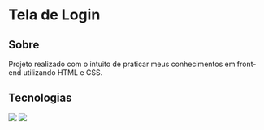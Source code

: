 <h1>Tela de Login</h1>

<h2>Sobre</h2>
<p>Projeto realizado com o intuito de praticar meus conhecimentos em front-end utilizando HTML e CSS.</p>

## Tecnologias
<div>
  <img src="https://img.shields.io/badge/HTML-239120?style=for-the-badge&logo=html5&logoColor=white">
  <img src="https://img.shields.io/badge/CSS-239120?&style=for-the-badge&logo=css3&logoColor=white">
</div>
